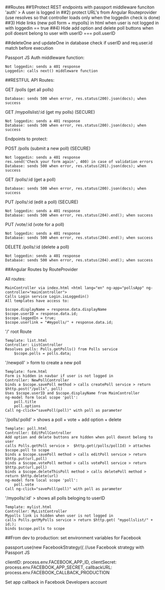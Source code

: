 ##Routes
##1)Protect REST endpoints with passport middleware funciton 'auth' > A user is logged in
##2) protect URL's from Angular Routeprovider (use resolves so that controller loads only when the loggedin check is done)
##3) Hide links (new poll form + mypolls) in html when user is not logged in with loggedin == true
##4) Hide add option and delete poll buttons when poll doesnt belong to user with userID === poll.userID

##deleteOne and updateOne in database check if userID and req.user.id match before execution

Passport JS Auth middleware function: 

    Not loggedin: sends a 401 response
    Loggedin: calls next() middleware function

##RESTFUL API Routes:

GET /polls (get all polls)

    Database: sends 500 when error, res.status(200).json(docs); when success

GET /mypollslist/:id (get my polls) (SECURE)

    Not loggedin: sends a 401 response
    Database: sends 500 when error, res.status(200).json(docs); when success

Endpoints to protect:

POST /polls (submit a new poll) (SECURE)

    Not loggedin: sends a 401 response
    res.send('Check your form again', 400) in case of validation errors
    Database: sends 500 when error, res.status(201).json(docs); when success 

GET /polls/:id (get a poll)

    Database: sends 500 when error, res.status(200).json(docs); when success 

PUT /polls/:id (edit a poll) (SECURE)

    Not loggedin: sends a 401 response
    Database: sends 500 when error, res.status(204).end(); when success 
    
PUT /vote/:id (vote for a poll) 

    Not loggedin: sends a 401 response
    Database: sends 500 when error, res.status(204).end(); when success 

DELETE /polls/:id (delete a poll)

    Not loggedin: sends a 401 response
    Database: sends 500 when error, res.status(204).end(); when success 

##Angular Routes by RouteProvider

All routes:

    MainController via index.html <html lang="en" ng-app="pollsApp" ng-controller="mainController">
    Calls Login service Login.isLoggedin()
    All templates have access to:

    $scope.displayName = response.data.displayName
    $scope.userID = response.data.id;
    $scope.loggedIn = true;
    $scope.userlink = "#mypolls/" + response.data.id;

'/' root Route

    Template: list.html
    Controller: ListController
    Resolves polls: Polls.getPolls() from Polls service
        $scope.polls = polls.data;

'/newpoll' > form to create a new poll

    Template: form.html
    Form is hidden in navbar if user is not logged in
    Controller: NewPollController
    binds a $scope.savePoll method > calls createPoll service > return $http.post("/polls", poll)
    Uses $scope.userID and $scope.displayName from MainController
    ng-model form local scope 'poll':
        poll.title
        poll.options
    Call ng-click="savePoll(poll)" with poll as parameter

'/polls/:polId' > shows a poll + vote + add option + delete

    Template: poll.html
    Controller: EditPollController
    Add option and delete buttons are hidden when poll doesnt belong to user
    calls Polls.getPoll service >  $http.get(/polls/pollId) > attaches $scope.poll to scope
    binds a $scope.savePoll method > calls editPoll service > return $http.put(url,poll)
    binds a $scope.votePoll method > calls votePoll service > return $http.put(url,poll)
    binds a $scope.deleteThisPoll method > calls deletePoll method > return $http.delete(url)
    ng-model form local scope 'poll':
        poll.vote
    Call ng-click="savePoll(poll)" with poll as parameter

'/mypolls/:id' > shows all polls beloging to userID

    Template: mylist.html
    Controller: MyListController
    Mypolls link is hidden when user is not logged in
    calls Polls.getMyPolls service > return $http.get( "mypollslist/" + id;);
    binds $scope.polls to scope
    
##From dev to production: set environment variables for Facebook

passport.use(new FacebookStrategy({
//use Facebook strategy with Passport JS  
  
  clientID: process.env.FACEBOOK_APP_ID,
  clientSecret: process.env.FACEBOOK_APP_SECRET,
  callbackURL: process.env.FACEBOOK_CALLBACK_PRODUCTION
  
Set app callback in Facebook Developers account  
  
  